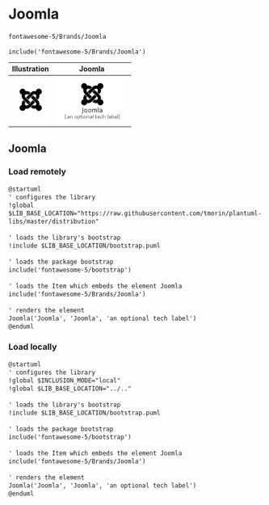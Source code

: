 # Joomla


```text
fontawesome-5/Brands/Joomla
```

```text
include('fontawesome-5/Brands/Joomla')
```



| Illustration | Joomla |
| :---: | :---: |
| ![illustration for Illustration](../../fontawesome-5/Brands/Joomla.png) | ![illustration for Joomla](../../fontawesome-5/Brands/Joomla.Local.png) |




## Joomla

### Load remotely
```plantuml
@startuml
' configures the library
!global $LIB_BASE_LOCATION="https://raw.githubusercontent.com/tmorin/plantuml-libs/master/distribution"

' loads the library's bootstrap
!include $LIB_BASE_LOCATION/bootstrap.puml

' loads the package bootstrap
include('fontawesome-5/bootstrap')

' loads the Item which embeds the element Joomla
include('fontawesome-5/Brands/Joomla')

' renders the element
Joomla('Joomla', 'Joomla', 'an optional tech label')
@enduml
```

### Load locally
```plantuml
@startuml
' configures the library
!global $INCLUSION_MODE="local"
!global $LIB_BASE_LOCATION="../.."

' loads the library's bootstrap
!include $LIB_BASE_LOCATION/bootstrap.puml

' loads the package bootstrap
include('fontawesome-5/bootstrap')

' loads the Item which embeds the element Joomla
include('fontawesome-5/Brands/Joomla')

' renders the element
Joomla('Joomla', 'Joomla', 'an optional tech label')
@enduml
```

